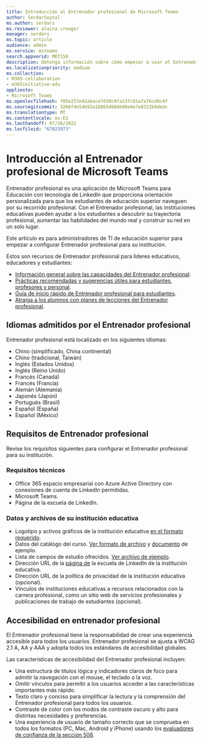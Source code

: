 ```yaml
---
title: Introducción al Entrenador profesional de Microsoft Teams
author: SerdarSoysal
ms.author: serdars
ms.reviewer: alaina.creager
manager: serdars
ms.topic: article
audience: admin
ms.service: msteams
search.appverid: MET150
description: Obtenga información sobre cómo empezar a usar el Entrenador profesional para Microsoft Teams, incluidos los idiomas y requisitos admitidos.
ms.localizationpriority: medium
ms.collection:
- M365-collaboration
- m365initiative-edu
appliesto:
- Microsoft Teams
ms.openlocfilehash: f85e257e42abace7d39c9fa13fc81a7a76cd0c4f
ms.sourcegitcommit: 3266fde54b92a18865d666b98e4e7e8322b9dedc
ms.translationtype: MT
ms.contentlocale: es-ES
ms.lasthandoff: 07/26/2022
ms.locfileid: "67023973"
---
```

# <a name="get-started-with-career-coach-for-microsoft-teams"></a>Introducción al Entrenador profesional de Microsoft Teams

Entrenador profesional es una aplicación de Microsoft Teams para Educación con tecnología de LinkedIn que proporciona orientación personalizada para que los estudiantes de educación superior naveguen por su recorrido profesional. Con el Entrenador profesional, las instituciones educativas pueden ayudar a los estudiantes a descubrir su trayectoria profesional, aumentar las habilidades del mundo real y construir su red en un solo lugar.

Este artículo es para administradores de TI de educación superior para empezar a configurar Entrenador profesional para su institución.

Estos son recursos de Entrenador profesional para líderes educativos, educadores y estudiantes:

- [Información general sobre las capacidades del Entrenador profesional](https://aka.ms/career-coach).
- [Prácticas recomendadas y sugerencias útiles para estudiantes, profesores y personal](https://support.microsoft.com/office/c5d0b934-bfcf-4fe7-8a85-ba7bbb1b6ad4).
- [Guía de inicio rápido de Entrenador profesional para estudiantes](https://support.microsoft.com/topic/career-coach-quick-start-guide-for-students-c419db47-9290-4961-9684-c3f86a9b3708).
- [Atraiga a los alumnos con planes de lecciones del Entrenador profesional](https://support.microsoft.com/topic/engage-students-with-career-coach-lesson-plans-086ce412-05de-4259-a9fd-c96471cef1b0).

## <a name="career-coach-supported-languages"></a>Idiomas admitidos por el Entrenador profesional

Entrenador profesional está localizado en los siguientes idiomas:

- Chino (simplificado, China continental)
- Chino (tradicional, Taiwán)
- Inglés (Estados Unidos)
- Inglés (Reino Unido)
- Francés (Canadá)
- Francés (Francia)
- Alemán (Alemania)
- Japonés (Japón)
- Portugués (Brasil)
- Español (España)
- Español (México)

## <a name="career-coach-requirements"></a>Requisitos de Entrenador profesional

Revise los requisitos siguientes para configurar el Entrenador profesional para su institución.

### <a name="technical-requirements"></a>Requisitos técnicos

- Office 365 espacio empresarial con Azure Active Directory con conexiones de cuenta de LinkedIn permitidas.
- Microsoft Teams.
- Página de la escuela de LinkedIn.

### <a name="data-and-files-from-your-educational-institution"></a>Datos y archivos de su institución educativa

- Logotipo y activos gráficos de la institución educativa [en el formato requerido](career-coach-set-up-steps.md#brand-and-preferences).
- Datos del catálogo del curso. [Ver formato de archivo](https://aka.ms/career-coach/docs/it-admins/sample-catalog) y [documento](career-coach-set-up-steps.md#course-catalog-document-format-and-schema) de ejemplo.
- Lista de campos de estudio ofrecidos. [Ver archivo de ejemplo](https://aka.ms/career-coach/docs/it-admins/sample-fieldsofstudy).
- Dirección URL de la [página de](https://www.linkedin.com/help/linkedin/answer/40133/differences-between-a-linkedin-page-for-a-school-and-company?lang=en) la escuela de LinkedIn de la institución educativa.
- Dirección URL de la política de privacidad de la institución educativa (opcional).
- Vínculos de instituciones educativas a recursos relacionados con la carrera profesional, como un sitio web de servicios profesionales y publicaciones de trabajo de estudiantes (opcional).

## <a name="accessibility-in-career-coach"></a>Accesibilidad en entrenador profesional

El Entrenador profesional tiene la responsabilidad de crear una experiencia accesible para todos los usuarios. Entrenador profesional se ajusta a WCAG 2.1 A, AA y AAA y adopta todos los estándares de accesibilidad globales.

Las características de accesibilidad del Entrenador profesional incluyen:

- Una estructura de títulos lógica y indicadores claros de foco para admitir la navegación con el mouse, el teclado o la voz.
- Omitir vínculos para permitir a los usuarios acceder a las características importantes más rápido.
- Texto claro y conciso para simplificar la lectura y la comprensión del Entrenador profesional para todos los usuarios.
- Contraste de color con los modos de contraste oscuro y alto para distintas necesidades y preferencias.
- Una experiencia de usuario de tamaño correcto que se comprueba en todos los formatos (PC, Mac, Android y iPhone) usando los [evaluadores de confianza de la sección 508](https://www.dhs.gov/trusted-tester).
